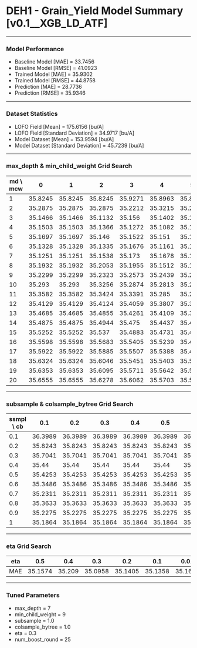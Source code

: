 # DEH1 - Grain_Yield Model Summary [v0.1__XGB_LD_ATF]

***

### Model Performance

- Baseline Model [MAE] = 33.7456
- Baseline Model [RMSE] = 41.0923
- Trained Model [MAE] = 35.9302
- Trained Model [RMSE] = 44.8758
- Prediction [MAE] = 28.7736
- Prediction [RMSE] = 35.9346
***

### Dataset Statistics

- LOFO Field [Mean] = 175.6156 [bu/A]
- LOFO Field [Standard Deviation] = 34.9717 [bu/A]
- Model Dataset [Mean] = 153.9594 [bu/A]
- Model Dataset [Standard Deviation] = 45.7239 [bu/A]
***

### max_depth & min_child_weight Grid Search

|   md \ mcw |       0 |       1 |       2 |       3 |       4 |       5 |       6 |       7 |       8 |       9 |      10 |      11 |      12 |      13 |      14 |      15 |      16 |      17 |      18 |      19 |      20 |
|------------|---------|---------|---------|---------|---------|---------|---------|---------|---------|---------|---------|---------|---------|---------|---------|---------|---------|---------|---------|---------|---------|
|          1 | 35.8245 | 35.8245 | 35.8245 | 35.9271 | 35.8963 | 35.8963 | 35.8963 | 35.8963 | 35.9231 | 35.8924 | 35.8791 | 35.8946 | 35.9385 | 35.8707 | 35.8707 | 35.8707 | 35.8707 | 35.8707 | 35.8707 | 35.8707 | 35.8707 |
|          2 | 35.2875 | 35.2875 | 35.2875 | 35.2212 | 35.3215 | 35.2928 | 35.5125 | 35.2177 | 35.4216 | 35.2885 | 35.3313 | 35.3136 | 35.4249 | 35.2674 | 35.2658 | 35.303  | 35.2849 | 35.2584 | 35.3179 | 35.3352 | 35.3004 |
|          3 | 35.1466 | 35.1466 | 35.1132 | 35.156  | 35.1402 | 35.137  | 35.1554 | 35.1801 | 35.1695 | 35.1794 | 35.2167 | 35.1598 | 35.1967 | 35.2099 | 35.213  | 35.2099 | 35.2038 | 35.2192 | 35.2077 | 35.1953 | 35.2167 |
|          4 | 35.1503 | 35.1503 | 35.1366 | 35.1272 | 35.1082 | 35.1272 | 35.113  | 35.1361 | 35.1528 | 35.1285 | 35.117  | 35.1824 | 35.1435 | 35.2001 | 35.1846 | 35.168  | 35.1999 | 35.1763 | 35.1699 | 35.1879 | 35.1916 |
|          5 | 35.1697 | 35.1697 | 35.146  | 35.1522 | 35.151  | 35.115  | 35.1326 | 35.1649 | 35.1324 | 35.1575 | 35.1885 | 35.1776 | 35.1366 | 35.1489 | 35.1734 | 35.155  | 35.1771 | 35.166  | 35.1669 | 35.1782 | 35.2001 |
|          6 | 35.1328 | 35.1328 | 35.1335 | 35.1676 | 35.1161 | 35.1299 | 35.1148 | 35.1708 | 35.1717 | 35.1695 | 35.1757 | 35.1072 | 35.1658 | 35.1331 | 35.1841 | 35.1345 | 35.1155 | 35.1681 | 35.1573 | 35.1476 | 35.1754 |
|          7 | 35.1251 | 35.1251 | 35.1538 | 35.173  | 35.1678 | 35.1878 | 35.1314 | 35.1707 | 35.1388 | 35.0958 | 35.1651 | 35.1425 | 35.1212 | 35.125  | 35.1459 | 35.1471 | 35.1257 | 35.173  | 35.1126 | 35.1792 | 35.189  |
|          8 | 35.1932 | 35.1932 | 35.2053 | 35.1955 | 35.1512 | 35.1755 | 35.1508 | 35.1522 | 35.1441 | 35.1633 | 35.1491 | 35.1727 | 35.1702 | 35.1532 | 35.1706 | 35.1507 | 35.1637 | 35.1023 | 35.1718 | 35.1347 | 35.1384 |
|          9 | 35.2299 | 35.2299 | 35.2323 | 35.2573 | 35.2439 | 35.2162 | 35.2241 | 35.2094 | 35.2275 | 35.1959 | 35.1843 | 35.218  | 35.2046 | 35.2299 | 35.1882 | 35.1859 | 35.1704 | 35.2246 | 35.242  | 35.143  | 35.1956 |
|         10 | 35.293  | 35.293  | 35.3256 | 35.2874 | 35.2813 | 35.2999 | 35.2731 | 35.2478 | 35.2552 | 35.2374 | 35.2476 | 35.2214 | 35.1965 | 35.2679 | 35.2309 | 35.2305 | 35.2128 | 35.208  | 35.1961 | 35.2046 | 35.1866 |
|         11 | 35.3582 | 35.3582 | 35.3424 | 35.3391 | 35.285  | 35.2913 | 35.2644 | 35.2825 | 35.2565 | 35.2722 | 35.2287 | 35.2037 | 35.2436 | 35.2395 | 35.2332 | 35.2287 | 35.2682 | 35.2299 | 35.1948 | 35.2342 | 35.2352 |
|         12 | 35.4129 | 35.4129 | 35.4124 | 35.4059 | 35.3807 | 35.3327 | 35.3234 | 35.3046 | 35.2844 | 35.2806 | 35.295  | 35.2893 | 35.2669 | 35.2834 | 35.2743 | 35.2835 | 35.2469 | 35.2365 | 35.1878 | 35.2317 | 35.2337 |
|         13 | 35.4685 | 35.4685 | 35.4855 | 35.4261 | 35.4109 | 35.3757 | 35.3443 | 35.3465 | 35.3529 | 35.3306 | 35.3342 | 35.2974 | 35.3193 | 35.3033 | 35.293  | 35.2483 | 35.297  | 35.2564 | 35.2512 | 35.2447 | 35.2416 |
|         14 | 35.4875 | 35.4875 | 35.4944 | 35.475  | 35.4437 | 35.4257 | 35.3848 | 35.3704 | 35.3601 | 35.3648 | 35.3396 | 35.3502 | 35.3325 | 35.3402 | 35.3272 | 35.3231 | 35.2874 | 35.2751 | 35.3097 | 35.2437 | 35.2327 |
|         15 | 35.5252 | 35.5252 | 35.537  | 35.4883 | 35.4731 | 35.4409 | 35.4113 | 35.406  | 35.3797 | 35.3643 | 35.389  | 35.3793 | 35.3573 | 35.3634 | 35.3274 | 35.3033 | 35.3111 | 35.288  | 35.3004 | 35.2435 | 35.2461 |
|         16 | 35.5598 | 35.5598 | 35.5683 | 35.5405 | 35.5239 | 35.4924 | 35.4272 | 35.4342 | 35.4212 | 35.3874 | 35.4118 | 35.3987 | 35.3873 | 35.3885 | 35.3669 | 35.3512 | 35.3446 | 35.3061 | 35.2947 | 35.2751 | 35.2767 |
|         17 | 35.5922 | 35.5922 | 35.5885 | 35.5507 | 35.5388 | 35.4918 | 35.4483 | 35.4473 | 35.4358 | 35.4145 | 35.4183 | 35.4134 | 35.4094 | 35.3891 | 35.3936 | 35.3337 | 35.3503 | 35.3458 | 35.3318 | 35.287  | 35.2742 |
|         18 | 35.6324 | 35.6324 | 35.6046 | 35.5451 | 35.5403 | 35.5105 | 35.478  | 35.475  | 35.45   | 35.444  | 35.4353 | 35.4332 | 35.429  | 35.3963 | 35.4157 | 35.3731 | 35.3517 | 35.3578 | 35.3129 | 35.3359 | 35.3231 |
|         19 | 35.6353 | 35.6353 | 35.6095 | 35.5711 | 35.5642 | 35.5379 | 35.5032 | 35.485  | 35.4629 | 35.4459 | 35.4556 | 35.4384 | 35.4371 | 35.4134 | 35.4131 | 35.4    | 35.3677 | 35.3858 | 35.3557 | 35.3023 | 35.3074 |
|         20 | 35.6555 | 35.6555 | 35.6278 | 35.6062 | 35.5703 | 35.5627 | 35.5265 | 35.5084 | 35.4936 | 35.4641 | 35.4906 | 35.4648 | 35.4498 | 35.4239 | 35.4213 | 35.4237 | 35.3798 | 35.3656 | 35.3423 | 35.3246 | 35.322  |

***

### subsample & colsample_bytree Grid Search

|   ssmpl \ cb |     0.1 |     0.2 |     0.3 |     0.4 |     0.5 |     0.6 |     0.7 |     0.8 |     0.9 |     1.0 |
|--------------|---------|---------|---------|---------|---------|---------|---------|---------|---------|---------|
|          0.1 | 36.3989 | 36.3989 | 36.3989 | 36.3989 | 36.3989 | 36.3989 | 36.3989 | 36.3989 | 36.3989 | 35.9193 |
|          0.2 | 35.8243 | 35.8243 | 35.8243 | 35.8243 | 35.8243 | 35.8243 | 35.8243 | 35.8243 | 35.8243 | 35.6256 |
|          0.3 | 35.7041 | 35.7041 | 35.7041 | 35.7041 | 35.7041 | 35.7041 | 35.7041 | 35.7041 | 35.7041 | 35.5324 |
|          0.4 | 35.44   | 35.44   | 35.44   | 35.44   | 35.44   | 35.44   | 35.44   | 35.44   | 35.44   | 35.3261 |
|          0.5 | 35.4253 | 35.4253 | 35.4253 | 35.4253 | 35.4253 | 35.4253 | 35.4253 | 35.4253 | 35.4253 | 35.3274 |
|          0.6 | 35.3486 | 35.3486 | 35.3486 | 35.3486 | 35.3486 | 35.3486 | 35.3486 | 35.3486 | 35.3486 | 35.2803 |
|          0.7 | 35.2311 | 35.2311 | 35.2311 | 35.2311 | 35.2311 | 35.2311 | 35.2311 | 35.2311 | 35.2311 | 35.2    |
|          0.8 | 35.3633 | 35.3633 | 35.3633 | 35.3633 | 35.3633 | 35.3633 | 35.3633 | 35.3633 | 35.3633 | 35.2324 |
|          0.9 | 35.2275 | 35.2275 | 35.2275 | 35.2275 | 35.2275 | 35.2275 | 35.2275 | 35.2275 | 35.2275 | 35.2426 |
|          1   | 35.1864 | 35.1864 | 35.1864 | 35.1864 | 35.1864 | 35.1864 | 35.1864 | 35.1864 | 35.1864 | 35.0958 |

***

### eta Grid Search

| eta   |     0.5 |    0.4 |     0.3 |     0.2 |     0.1 |    0.01 |   0.001 |
|-------|---------|--------|---------|---------|---------|---------|---------|
| MAE   | 35.1574 | 35.209 | 35.0958 | 35.1405 | 35.1358 | 35.1609 | 62.3639 |

***

### Tuned Parameters

- max_depth = 7
- min_child_weight = 9
- subsample = 1.0
- colsample_bytree = 1.0
- eta = 0.3
- num_boost_round = 25
